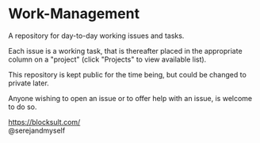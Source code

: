 # Work-Management
A repository for day-to-day working issues and tasks.

Each issue is a working task, that is thereafter placed in the appropriate column on a "project" (click "Projects" to view available list).

This repository is kept public for the time being, but could be changed to private later.

Anyone wishing to open an issue or to offer help with an issue, is welcome to do so.

https://blocksult.com/ <br>
@serejandmyself
